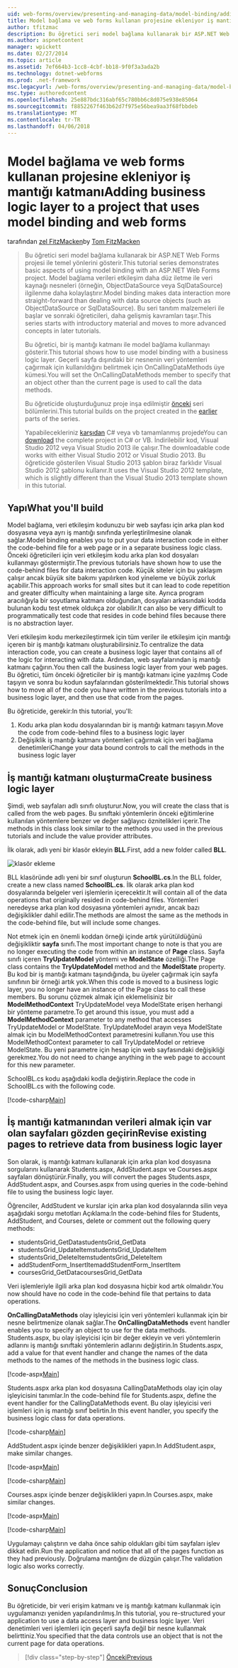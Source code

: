 ```yaml
---
uid: web-forms/overview/presenting-and-managing-data/model-binding/adding-business-logic-layer
title: Model bağlama ve web forms kullanan projesine ekleniyor iş mantığı katmanı | Microsoft Docs
author: tfitzmac
description: Bu öğretici seri model bağlama kullanarak bir ASP.NET Web Forms projesi ile temel yönlerini gösterir. Model bağlama verileri etkileşim daha fazla düz - sağlar...
ms.author: aspnetcontent
manager: wpickett
ms.date: 02/27/2014
ms.topic: article
ms.assetid: 7ef664b3-1cc8-4cbf-bb18-9f0f3a3ada2b
ms.technology: dotnet-webforms
ms.prod: .net-framework
msc.legacyurl: /web-forms/overview/presenting-and-managing-data/model-binding/adding-business-logic-layer
msc.type: authoredcontent
ms.openlocfilehash: 25e887bdc316abf65c780bb6c8d075e938e85064
ms.sourcegitcommit: f8852267f463b62d7f975e56bea9aa3f68fbbdeb
ms.translationtype: MT
ms.contentlocale: tr-TR
ms.lasthandoff: 04/06/2018
---
```

<a name="adding-business-logic-layer-to-a-project-that-uses-model-binding-and-web-forms"></a><span data-ttu-id="d8bd3-104">Model bağlama ve web forms kullanan projesine ekleniyor iş mantığı katmanı</span><span class="sxs-lookup"><span data-stu-id="d8bd3-104">Adding business logic layer to a project that uses model binding and web forms</span></span>
====================
<span data-ttu-id="d8bd3-105">tarafından [zel FitzMacken](https://github.com/tfitzmac)</span><span class="sxs-lookup"><span data-stu-id="d8bd3-105">by [Tom FitzMacken](https://github.com/tfitzmac)</span></span>

> <span data-ttu-id="d8bd3-106">Bu öğretici seri model bağlama kullanarak bir ASP.NET Web Forms projesi ile temel yönlerini gösterir.</span><span class="sxs-lookup"><span data-stu-id="d8bd3-106">This tutorial series demonstrates basic aspects of using model binding with an ASP.NET Web Forms project.</span></span> <span data-ttu-id="d8bd3-107">Model bağlama verileri etkileşim daha düz iletme ile veri kaynağı nesneleri (örneğin, ObjectDataSource veya SqlDataSource) ilgilenme daha kolaylaştırır.</span><span class="sxs-lookup"><span data-stu-id="d8bd3-107">Model binding makes data interaction more straight-forward than dealing with data source objects (such as ObjectDataSource or SqlDataSource).</span></span> <span data-ttu-id="d8bd3-108">Bu seri tanıtım malzemeleri ile başlar ve sonraki öğreticileri, daha gelişmiş kavramları taşır.</span><span class="sxs-lookup"><span data-stu-id="d8bd3-108">This series starts with introductory material and moves to more advanced concepts in later tutorials.</span></span>
> 
> <span data-ttu-id="d8bd3-109">Bu öğretici, bir iş mantığı katmanı ile model bağlama kullanmayı gösterir.</span><span class="sxs-lookup"><span data-stu-id="d8bd3-109">This tutorial shows how to use model binding with a business logic layer.</span></span> <span data-ttu-id="d8bd3-110">Geçerli sayfa dışındaki bir nesnenin veri yöntemleri çağırmak için kullanıldığını belirtmek için OnCallingDataMethods üye kümesi.</span><span class="sxs-lookup"><span data-stu-id="d8bd3-110">You will set the OnCallingDataMethods member to specify that an object other than the current page is used to call the data methods.</span></span>
> 
> <span data-ttu-id="d8bd3-111">Bu öğreticide oluşturduğunuz proje inşa edilmiştir [önceki](retrieving-data.md) seri bölümlerini.</span><span class="sxs-lookup"><span data-stu-id="d8bd3-111">This tutorial builds on the project created in the [earlier](retrieving-data.md) parts of the series.</span></span>
> 
> <span data-ttu-id="d8bd3-112">Yapabilecekleriniz [karşıdan](https://go.microsoft.com/fwlink/?LinkId=286116) C# veya vb tamamlanmış projede</span><span class="sxs-lookup"><span data-stu-id="d8bd3-112">You can [download](https://go.microsoft.com/fwlink/?LinkId=286116) the complete project in C# or VB.</span></span> <span data-ttu-id="d8bd3-113">İndirilebilir kod, Visual Studio 2012 veya Visual Studio 2013 ile çalışır.</span><span class="sxs-lookup"><span data-stu-id="d8bd3-113">The downloadable code works with either Visual Studio 2012 or Visual Studio 2013.</span></span> <span data-ttu-id="d8bd3-114">Bu öğreticide gösterilen Visual Studio 2013 şablon biraz farklıdır Visual Studio 2012 şablonu kullanır.</span><span class="sxs-lookup"><span data-stu-id="d8bd3-114">It uses the Visual Studio 2012 template, which is slightly different than the Visual Studio 2013 template shown in this tutorial.</span></span>


## <a name="what-youll-build"></a><span data-ttu-id="d8bd3-115">Yapı</span><span class="sxs-lookup"><span data-stu-id="d8bd3-115">What you'll build</span></span>

<span data-ttu-id="d8bd3-116">Model bağlama, veri etkileşim kodunuzu bir web sayfası için arka plan kod dosyasına veya ayrı iş mantığı sınıfında yerleştirilmesine olanak sağlar.</span><span class="sxs-lookup"><span data-stu-id="d8bd3-116">Model binding enables you to put your data interaction code in either the code-behind file for a web page or in a separate business logic class.</span></span> <span data-ttu-id="d8bd3-117">Önceki öğreticileri için veri etkileşim kodu arka plan kod dosyaları kullanmayı göstermiştir.</span><span class="sxs-lookup"><span data-stu-id="d8bd3-117">The previous tutorials have shown how to use the code-behind files for data interaction code.</span></span> <span data-ttu-id="d8bd3-118">Küçük siteler için bu yaklaşım çalışır ancak büyük site bakımı yapılırken kod yineleme ve büyük zorluk açabilir.</span><span class="sxs-lookup"><span data-stu-id="d8bd3-118">This approach works for small sites but it can lead to code repetition and greater difficulty when maintaining a large site.</span></span> <span data-ttu-id="d8bd3-119">Ayrıca program aracılığıyla bir soyutlama katmanı olduğundan, dosyaları arkasındaki kodda bulunan kodu test etmek oldukça zor olabilir.</span><span class="sxs-lookup"><span data-stu-id="d8bd3-119">It can also be very difficult to programmatically test code that resides in code behind files because there is no abstraction layer.</span></span>

<span data-ttu-id="d8bd3-120">Veri etkileşim kodu merkezileştirmek için tüm veriler ile etkileşim için mantığı içeren bir iş mantığı katmanı oluşturabilirsiniz.</span><span class="sxs-lookup"><span data-stu-id="d8bd3-120">To centralize the data interaction code, you can create a business logic layer that contains all of the logic for interacting with data.</span></span> <span data-ttu-id="d8bd3-121">Ardından, web sayfalarından iş mantığı katmanı çağırın.</span><span class="sxs-lookup"><span data-stu-id="d8bd3-121">You then call the business logic layer from your web pages.</span></span> <span data-ttu-id="d8bd3-122">Bu öğretici, tüm önceki öğreticiler bir iş mantığı katmanı içine yazılmış Code taşıyın ve sonra bu kodun sayfalarından gösterilmektedir.</span><span class="sxs-lookup"><span data-stu-id="d8bd3-122">This tutorial shows how to move all of the code you have written in the previous tutorials into a business logic layer, and then use that code from the pages.</span></span>

<span data-ttu-id="d8bd3-123">Bu öğreticide, gerekir:</span><span class="sxs-lookup"><span data-stu-id="d8bd3-123">In this tutorial, you'll:</span></span>

1. <span data-ttu-id="d8bd3-124">Kodu arka plan kodu dosyalarından bir iş mantığı katmanı taşıyın.</span><span class="sxs-lookup"><span data-stu-id="d8bd3-124">Move the code from code-behind files to a business logic layer</span></span>
2. <span data-ttu-id="d8bd3-125">Değişiklik iş mantığı katmanı yöntemleri çağırmak için veri bağlama denetimleri</span><span class="sxs-lookup"><span data-stu-id="d8bd3-125">Change your data bound controls to call the methods in the business logic layer</span></span>

## <a name="create-business-logic-layer"></a><span data-ttu-id="d8bd3-126">İş mantığı katmanı oluşturma</span><span class="sxs-lookup"><span data-stu-id="d8bd3-126">Create business logic layer</span></span>

<span data-ttu-id="d8bd3-127">Şimdi, web sayfaları adlı sınıfı oluşturur.</span><span class="sxs-lookup"><span data-stu-id="d8bd3-127">Now, you will create the class that is called from the web pages.</span></span> <span data-ttu-id="d8bd3-128">Bu sınıftaki yöntemlerin önceki eğitimlerine kullanılan yöntemlere benzer ve değer sağlayıcı öznitelikleri içerir.</span><span class="sxs-lookup"><span data-stu-id="d8bd3-128">The methods in this class look similar to the methods you used in the previous tutorials and include the value provider attributes.</span></span>

<span data-ttu-id="d8bd3-129">İlk olarak, adlı yeni bir klasör ekleyin **BLL**.</span><span class="sxs-lookup"><span data-stu-id="d8bd3-129">First, add a new folder called **BLL**.</span></span>

![klasör ekleme](adding-business-logic-layer/_static/image1.png)

<span data-ttu-id="d8bd3-131">BLL klasöründe adlı yeni bir sınıf oluşturun **SchoolBL.cs**.</span><span class="sxs-lookup"><span data-stu-id="d8bd3-131">In the BLL folder, create a new class named **SchoolBL.cs**.</span></span> <span data-ttu-id="d8bd3-132">İlk olarak arka plan kod dosyalarında belgeler veri işlemlerin içerecektir.</span><span class="sxs-lookup"><span data-stu-id="d8bd3-132">It will contain all of the data operations that originally resided in code-behind files.</span></span> <span data-ttu-id="d8bd3-133">Yöntemleri neredeyse arka plan kod dosyasına yöntemleri aynıdır, ancak bazı değişiklikler dahil edilir.</span><span class="sxs-lookup"><span data-stu-id="d8bd3-133">The methods are almost the same as the methods in the code-behind file, but will include some changes.</span></span>

<span data-ttu-id="d8bd3-134">Not etmek için en önemli koddan örneği içinde artık yürütüldüğünü değişikliktir **sayfa** sınıfı.</span><span class="sxs-lookup"><span data-stu-id="d8bd3-134">The most important change to note is that you are no longer executing the code from within an instance of **Page** class.</span></span> <span data-ttu-id="d8bd3-135">Sayfa sınıfı içeren **TryUpdateModel** yöntemi ve **ModelState** özelliği.</span><span class="sxs-lookup"><span data-stu-id="d8bd3-135">The Page class contains the **TryUpdateModel** method and the **ModelState** property.</span></span> <span data-ttu-id="d8bd3-136">Bu kod bir iş mantığı katmanı taşındığında, bu üyeler çağırmak için sayfa sınıfının bir örneği artık yok.</span><span class="sxs-lookup"><span data-stu-id="d8bd3-136">When this code is moved to a business logic layer, you no longer have an instance of the Page class to call these members.</span></span> <span data-ttu-id="d8bd3-137">Bu sorunu çözmek almak için eklemelisiniz bir **ModelMethodContext** TryUpdateModel veya ModelState erişen herhangi bir yönteme parametre.</span><span class="sxs-lookup"><span data-stu-id="d8bd3-137">To get around this issue, you must add a **ModelMethodContext** parameter to any method that accesses TryUpdateModel or ModelState.</span></span> <span data-ttu-id="d8bd3-138">TryUpdateModel arayın veya ModelState almak için bu ModelMethodContext parametresini kullanın.</span><span class="sxs-lookup"><span data-stu-id="d8bd3-138">You use this ModelMethodContext parameter to call TryUpdateModel or retrieve ModelState.</span></span> <span data-ttu-id="d8bd3-139">Bu yeni parametre için hesap için web sayfasındaki değişikliği gerekmez.</span><span class="sxs-lookup"><span data-stu-id="d8bd3-139">You do not need to change anything in the web page to account for this new parameter.</span></span>

<span data-ttu-id="d8bd3-140">SchoolBL.cs kodu aşağıdaki kodla değiştirin.</span><span class="sxs-lookup"><span data-stu-id="d8bd3-140">Replace the code in SchoolBL.cs with the following code.</span></span>

[!code-csharp[Main](adding-business-logic-layer/samples/sample1.cs)]

## <a name="revise-existing-pages-to-retrieve-data-from-business-logic-layer"></a><span data-ttu-id="d8bd3-141">İş mantığı katmanından verileri almak için var olan sayfaları gözden geçirin</span><span class="sxs-lookup"><span data-stu-id="d8bd3-141">Revise existing pages to retrieve data from business logic layer</span></span>

<span data-ttu-id="d8bd3-142">Son olarak, iş mantığı katmanı kullanarak için arka plan kod dosyasına sorgularını kullanarak Students.aspx, AddStudent.aspx ve Courses.aspx sayfaları dönüştürür.</span><span class="sxs-lookup"><span data-stu-id="d8bd3-142">Finally, you will convert the pages Students.aspx, AddStudent.aspx, and Courses.aspx from using queries in the code-behind file to using the business logic layer.</span></span>

<span data-ttu-id="d8bd3-143">Öğrenciler, AddStudent ve kurslar için arka plan kod dosyalarında silin veya aşağıdaki sorgu metotları Açıklama:</span><span class="sxs-lookup"><span data-stu-id="d8bd3-143">In the code-behind files for Students, AddStudent, and Courses, delete or comment out the following query methods:</span></span>

- <span data-ttu-id="d8bd3-144">studentsGrid\_GetData</span><span class="sxs-lookup"><span data-stu-id="d8bd3-144">studentsGrid\_GetData</span></span>
- <span data-ttu-id="d8bd3-145">studentsGrid\_UpdateItem</span><span class="sxs-lookup"><span data-stu-id="d8bd3-145">studentsGrid\_UpdateItem</span></span>
- <span data-ttu-id="d8bd3-146">studentsGrid\_DeleteItem</span><span class="sxs-lookup"><span data-stu-id="d8bd3-146">studentsGrid\_DeleteItem</span></span>
- <span data-ttu-id="d8bd3-147">addStudentForm\_InsertItem</span><span class="sxs-lookup"><span data-stu-id="d8bd3-147">addStudentForm\_InsertItem</span></span>
- <span data-ttu-id="d8bd3-148">coursesGrid\_GetData</span><span class="sxs-lookup"><span data-stu-id="d8bd3-148">coursesGrid\_GetData</span></span>

<span data-ttu-id="d8bd3-149">Veri işlemleriyle ilgili arka plan kod dosyasına hiçbir kod artık olmalıdır.</span><span class="sxs-lookup"><span data-stu-id="d8bd3-149">You now should have no code in the code-behind file that pertains to data operations.</span></span>

<span data-ttu-id="d8bd3-150">**OnCallingDataMethods** olay işleyicisi için veri yöntemleri kullanmak için bir nesne belirtmenize olanak sağlar.</span><span class="sxs-lookup"><span data-stu-id="d8bd3-150">The **OnCallingDataMethods** event handler enables you to specify an object to use for the data methods.</span></span> <span data-ttu-id="d8bd3-151">Students.aspx, bu olay işleyicisi için bir değer ekleyin ve veri yöntemlerin adlarını iş mantığı sınıftaki yöntemlerin adlarını değiştirin.</span><span class="sxs-lookup"><span data-stu-id="d8bd3-151">In Students.aspx, add a value for that event handler and change the names of the data methods to the names of the methods in the business logic class.</span></span>

[!code-aspx[Main](adding-business-logic-layer/samples/sample2.aspx?highlight=3-4,8)]

<span data-ttu-id="d8bd3-152">Students.aspx arka plan kod dosyasına CallingDataMethods olay için olay işleyicisini tanımlar.</span><span class="sxs-lookup"><span data-stu-id="d8bd3-152">In the code-behind file for Students.aspx, define the event handler for the CallingDataMethods event.</span></span> <span data-ttu-id="d8bd3-153">Bu olay işleyicisi veri işlemleri için iş mantığı sınıf belirtin.</span><span class="sxs-lookup"><span data-stu-id="d8bd3-153">In this event handler, you specify the business logic class for data operations.</span></span>

[!code-csharp[Main](adding-business-logic-layer/samples/sample3.cs)]

<span data-ttu-id="d8bd3-154">AddStudent.aspx içinde benzer değişiklikleri yapın.</span><span class="sxs-lookup"><span data-stu-id="d8bd3-154">In AddStudent.aspx, make similar changes.</span></span>

[!code-aspx[Main](adding-business-logic-layer/samples/sample4.aspx?highlight=3-4)]

[!code-csharp[Main](adding-business-logic-layer/samples/sample5.cs)]

<span data-ttu-id="d8bd3-155">Courses.aspx içinde benzer değişiklikleri yapın.</span><span class="sxs-lookup"><span data-stu-id="d8bd3-155">In Courses.aspx, make similar changes.</span></span>

[!code-aspx[Main](adding-business-logic-layer/samples/sample6.aspx?highlight=3-4)]

[!code-csharp[Main](adding-business-logic-layer/samples/sample7.cs)]

<span data-ttu-id="d8bd3-156">Uygulamayı çalıştırın ve daha önce sahip oldukları gibi tüm sayfaları işlev dikkat edin.</span><span class="sxs-lookup"><span data-stu-id="d8bd3-156">Run the application and notice that all of the pages function as they had previously.</span></span> <span data-ttu-id="d8bd3-157">Doğrulama mantığını de düzgün çalışır.</span><span class="sxs-lookup"><span data-stu-id="d8bd3-157">The validation logic also works correctly.</span></span>

## <a name="conclusion"></a><span data-ttu-id="d8bd3-158">Sonuç</span><span class="sxs-lookup"><span data-stu-id="d8bd3-158">Conclusion</span></span>

<span data-ttu-id="d8bd3-159">Bu öğreticide, bir veri erişim katmanı ve iş mantığı katmanı kullanmak için uygulamanızı yeniden yapılandırılmış.</span><span class="sxs-lookup"><span data-stu-id="d8bd3-159">In this tutorial, you re-structured your application to use a data access layer and business logic layer.</span></span> <span data-ttu-id="d8bd3-160">Veri denetimleri veri işlemleri için geçerli sayfa değil bir nesne kullanmak belirttiniz.</span><span class="sxs-lookup"><span data-stu-id="d8bd3-160">You specified that the data controls use an object that is not the current page for data operations.</span></span>

> [!div class="step-by-step"]
> [<span data-ttu-id="d8bd3-161">Önceki</span><span class="sxs-lookup"><span data-stu-id="d8bd3-161">Previous</span></span>](using-query-string-values-to-retrieve-data.md)
